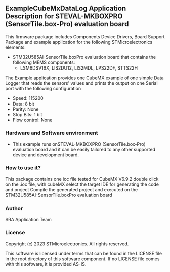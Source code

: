 ## <b>ExampleCubeMxDataLog Application Description for STEVAL-MKBOXPRO (SensorTile.box-Pro) evaluation board</b>

This firmware package includes Components Device Drivers, Board Support Package and example application for the following STMicroelectronics elements:

  - STM32U585AI-SensorTile.boxPro evaluation board that contains the following MEMS components:
      - LSM6DSV16X, LIS2DU12, LIS2MDL, LPS22DF, STTS22H
 
The Example application provides one CubeMX example of one simple Data Logger that reads the sensors' values and prints the output on one Serial port with the following configuration

- Speed: 115200
- Data: 8 bit
- Parity: None
- Stop Bits: 1 bit
- Flow control: None

### <b>Hardware and Software environment</b>

- This example runs onSTEVAL-MKBOXPRO (SensorTile.box-Pro) evaluation board and it can be easily tailored to any other supported device and development board.
	
### <b>How to use it?</b>

This package contains one ioc file tested for CubeMX V6.9.2
double click on the .ioc file, with cubeMX select the target IDE for generating the code and project
Compile the generated project and executed on the STM32U585AI-SensorTile.boxPro evaluation board

### <b>Author</b>

SRA Application Team

### <b>License</b>

Copyright (c) 2023 STMicroelectronics.
All rights reserved.

This software is licensed under terms that can be found in the LICENSE file
in the root directory of this software component.
If no LICENSE file comes with this software, it is provided AS-IS.
